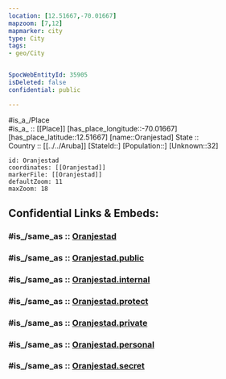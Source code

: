 ```yaml
---
location: [12.51667,-70.01667] 
mapzoom: [7,12] 
mapmarker: city 
type: City
tags:
- geo/City


SpocWebEntityId: 35905
isDeleted: false
confidential: public

---
```

#is_a_/Place  
#is_a_ :: [[Place]] 
[has_place_longitude::-70.01667] 
[has_place_latitude::12.51667] 
[name::Oranjestad] 
State ::  
Country :: [[../../Aruba]] 
[StateId::] 
[Population::] 
[Unknown::32] 


```leaflet
id: Oranjestad
coordinates: [[Oranjestad]] 
markerFile: [[Oranjestad]] 
defaultZoom: 11 
maxZoom: 18
```


## Confidential Links & Embeds: 

### #is_/same_as :: [Oranjestad](/_Standards/Earth/Continent/America~Caribbean/Aruba/City/Oranjestad.md) 

### #is_/same_as :: [Oranjestad.public](/_public/Earth/Continent/America~Caribbean/Aruba/City/Oranjestad.public.md) 

### #is_/same_as :: [Oranjestad.internal](/_internal/Earth/Continent/America~Caribbean/Aruba/City/Oranjestad.internal.md) 

### #is_/same_as :: [Oranjestad.protect](/_protect/Earth/Continent/America~Caribbean/Aruba/City/Oranjestad.protect.md) 

### #is_/same_as :: [Oranjestad.private](/_private/Earth/Continent/America~Caribbean/Aruba/City/Oranjestad.private.md) 

### #is_/same_as :: [Oranjestad.personal](/_personal/Earth/Continent/America~Caribbean/Aruba/City/Oranjestad.personal.md) 

### #is_/same_as :: [Oranjestad.secret](/_secret/Earth/Continent/America~Caribbean/Aruba/City/Oranjestad.secret.md)

